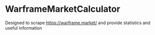 # WarframeMarketCalculator
Designed to scrape https://warframe.market/ and provide statistics and useful information
